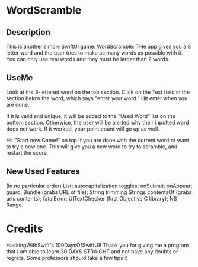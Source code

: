 # WordScramble

## Description
This is another simple SwiftUI game: WordScramble. THe app gives you a 8 letter word and the user tries to make as many words as possible with it.
You can only use real words and they must be larger than 2 words.

## UseMe
Look at the 8-lettered word on the top section. Click on the Text field in the section below the word,
which says "enter your word." Hit enter when you are done.

If it is valid and unique, it will be added to the "Used Word" list on the bottom section.
Otherwise, the user will be alerted why their inputted word does not work.
If it worked, your point count will go up as well.

Hit "Start new Game!" on top if you are done with the current word or want to try a new one. 
This will give you a new word to try to scramble, and restart the score.

## New Used Features
(In no particular order)
List; autocapitalization toggles; onSubmit; onAppear; guard; Bundle (grabs URL of file); String trimming
Strings contentsOf (grabs urls contents); fatalError; UITextChecker (first Objective C library); NS Range.

# Credits
HackingWithSwift's 100DaysOfSwiftUI! Thank you for giving me a program that I am able to learn 30 DAYS STRAIGHT and not have any doubts or regrets.
Some professors should take a few tips :)
